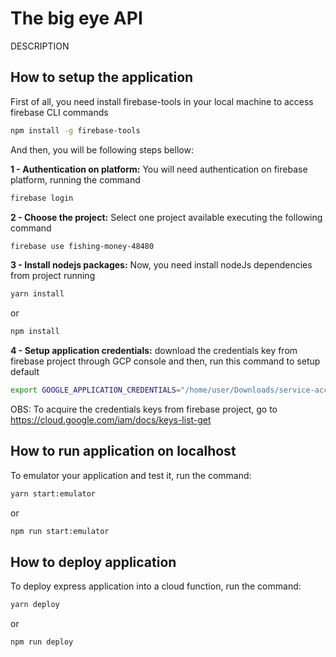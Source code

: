 # The big eye API

DESCRIPTION

## How to setup the application

First of all, you need install firebase-tools in your local machine to access firebase CLI commands

```bash
npm install -g firebase-tools
```

And then, you will be following steps bellow:


**1 - Authentication on platform:** You will need authentication on firebase platform, running the command

```bash
firebase login
```

**2 - Choose the project:** Select one project available executing the following command

```bash
firebase use fishing-money-48480
```

**3 - Install nodejs packages:** Now, you need install nodeJs dependencies from project running

```bash
yarn install
```

or

```bash
npm install
```

**4 - Setup application credentials:** download the credentials key from firebase project through GCP console and then, run this command to setup default

```bash
export GOOGLE_APPLICATION_CREDENTIALS="/home/user/Downloads/service-account-file.json"
```

OBS: To acquire the credentials keys from firebase project, go to https://cloud.google.com/iam/docs/keys-list-get


## How to run application on localhost

To emulator your application and test it, run the command:

```bash
yarn start:emulator
```

or

```bash
npm run start:emulator
```

## How to deploy application

To deploy express application into a cloud function, run the command:

```bash
yarn deploy
```

or

```bash
npm run deploy
```